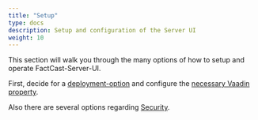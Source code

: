 ```yaml
---
title: "Setup"
type: docs
description: Setup and configuration of the Server UI
weight: 10
---
```


This section will walk you through the many options of how to setup and operate FactCast-Server-UI.

First, decide for a [deployment-option](deployment-options.md) and configure the [necessary Vaadin property](properties.md).

Also there are several options regarding [Security](security.md).
